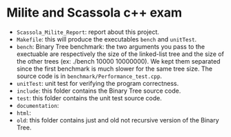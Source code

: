 # Milite and Scassola c++ exam
- `Scassola_Milite_Report`: report about this project.
- `Makefile`: this will produce the executables `bench` and `unitTest`.
- `bench`: Binary Tree benchmark: the two arguments you pass to the exectuable are respectively the size of the linked-list tree and the size of the other trees (ex: ./bench 10000 10000000). We kept them separated since the first benchmark is much slower for the same tree size. The source code is in `benchmark/Performance_test.cpp`.
- `unitTest`: unit test for verifying the program correctness.
- `include`: this folder contains the Binary Tree source code.
- `test`: this folder contains the unit test source code.
- `documentation`: 
- `html`:
- `old`: this folder contains just and old not recursive version of the Binary Tree.
